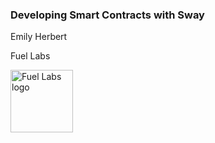 ### Developing Smart Contracts with Sway

Emily Herbert

Fuel Labs

<img src="./images/fuel_logo.png" alt="Fuel Labs logo" width="100"/>